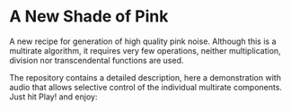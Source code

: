 A New Shade of Pink
==============

A new recipe for generation of high quality pink noise. 
Although this is a multirate algorithm, it requires very few operations,
neither multiplication, division nor transcendental functions are used. 

The repository contains a detailed description, here a demonstration with audio that allows selective control of the individual multirate components.
Just hit Play! and enjoy:
   
    
<script>
var draw = 0;
var img;


var noisy   = 0;
var newnoisy= 0;
var newmask = 0x1FFF;
var mask    = 0x1FFF;
var offset  = 0;



function makemask()
{
  	var i,Text="Mask:",m=0;
	for (i=0; i<13; i++)
        if (document.sources.elements[i].checked)
            m |= (1<<i);
    newmask = m;
    fplot();
}
document.write('<form name="sources">\n');
for(var i=0; i<13; i++)
{
	var k = 12-i;
	if(k != 0) 

document.write('<input type=checkbox checked onClick="makemask()">&nbsp' + k + '&nbsp\n');
 	else	document.write('&nbsp<input type=checkbox checked onClick="makemask()">&nbspFIR&nbsp\n');
}
document.write('&nbsp<input type=checkbox onClick="noisectl()">&nbspPlay!\n');
document.write('</form>\n');

var nreg = 0xD0D0FACE;
var lfsr = 0xD0D0FACE;
var dec  = 0x0CCC;
var inc  = 0x0CCC;
var accu = 0;
var cnt = 0;

var pseq = [
            0x00,0x80,0x40,0x80,0x20,0x80,0x40,0x80,0x10,0x80,0x40,0x80,0x20,0x80,0x40,0x80,
            0x08,0x80,0x40,0x80,0x20,0x80,0x40,0x80,0x10,0x80,0x40,0x80,0x20,0x80,0x40,0x80,
            0x04,0x80,0x40,0x80,0x20,0x80,0x40,0x80,0x10,0x80,0x40,0x80,0x20,0x80,0x40,0x80,
            0x08,0x80,0x40,0x80,0x20,0x80,0x40,0x80,0x10,0x80,0x40,0x80,0x20,0x80,0x40,0x80,
            0x02,0x80,0x40,0x80,0x20,0x80,0x40,0x80,0x10,0x80,0x40,0x80,0x20,0x80,0x40,0x80,
            0x08,0x80,0x40,0x80,0x20,0x80,0x40,0x80,0x10,0x80,0x40,0x80,0x20,0x80,0x40,0x80,
            0x04,0x80,0x40,0x80,0x20,0x80,0x40,0x80,0x10,0x80,0x40,0x80,0x20,0x80,0x40,0x80,
            0x08,0x80,0x40,0x80,0x20,0x80,0x40,0x80,0x10,0x80,0x40,0x80,0x20,0x80,0x40,0x80,
            0x01,0x80,0x40,0x80,0x20,0x80,0x40,0x80,0x10,0x80,0x40,0x80,0x20,0x80,0x40,0x80,
            0x08,0x80,0x40,0x80,0x20,0x80,0x40,0x80,0x10,0x80,0x40,0x80,0x20,0x80,0x40,0x80,
            0x04,0x80,0x40,0x80,0x20,0x80,0x40,0x80,0x10,0x80,0x40,0x80,0x20,0x80,0x40,0x80,
            0x08,0x80,0x40,0x80,0x20,0x80,0x40,0x80,0x10,0x80,0x40,0x80,0x20,0x80,0x40,0x80,
            0x02,0x80,0x40,0x80,0x20,0x80,0x40,0x80,0x10,0x80,0x40,0x80,0x20,0x80,0x40,0x80,
            0x08,0x80,0x40,0x80,0x20,0x80,0x40,0x80,0x10,0x80,0x40,0x80,0x20,0x80,0x40,0x80,
            0x04,0x80,0x40,0x80,0x20,0x80,0x40,0x80,0x10,0x80,0x40,0x80,0x20,0x80,0x40,0x80,
            0x08,0x80,0x40,0x80,0x20,0x80,0x40,0x80,0x10,0x80,0x40,0x80,0x20,0x80,0x40,0x80
            ];

//var pfir = [1.19952,0.1639427,0,0.0199870,0,0.0086181,0,0.0051455];
//var pfir =   [1.19016147,0.16090963,0.00209673,0.02437414,-0.00142806,0.00633615,0.00072911,0.00323382];
var pfir8 =  [1.190303,0.162685,0.002433,0.025560,-0.001321,0.007357,0.002008,0.004408];
var pfir9 =  [1.190866,0.162774,0.002376,0.025599,-0.001364,0.007410,0.001939,0.004590,-0.001298];
var pfir10 = [1.191811,0.163642,0.003218,0.026382,-0.000618,0.008099,0.002588,0.005224,-0.000781,0.001425];
var pfir12 = [1.190566,0.162580,0.002208,0.025475,-0.001522,0.007322,0.001774,0.004529,-0.001561,0.000776,-0.000486,0.002017];

var pfir = pfir8;

var pfirtab = new Array();
var pflta   = new Array();
var pfltb   = new Array();
var pfirscale = 2048.0/65536.0;	//4096.0/65536.0;

var pscale   = 1.0/65536.0;

// precalculate all possible 8-tap fir outputs
for(var i=0; i<256; i++)
{
	var p = 0;
	for(var m=0; m<8; m++)
	{
		if(i & (1<<m))	p += pfir8[m];
        else            p -= pfir8[m];
    }
	pfirtab[i] = p * pfirscale ;
}

// precalculate all possible 12-tap fir outputs
for(var i=0; i<0x40; i++)
{
	var a = 0,b = 0;
	for(var m=0; m<6; m++)
	{
		if(i & (1<<m))
		{	
			a += pfir12[m];
			b += pfir12[m+6];
		}
        else
        {	
			a -= pfir12[m];
			b -= pfir12[m+6];
		}
        
    }
	pflta[i] = a * pfirscale ;
	pfltb[i] = b * pfirscale ;
}

/*
// pink noise generator
pink = function(e)
{
    var leftOut = e.outputBuffer.getChannelData(0);
    var rightOut = e.outputBuffer.getChannelData(1);
    
    var bit;
	
    for (var i = 0; i < leftOut.length; i += 16)
    {
        bit = lfsr >> 31;
        dec &= ~pseq[cnt];
        lfsr <<= 1;
        dec |= inc & pseq[cnt];
        inc ^= bit & pseq[cnt];
        accu -= dec;
        lfsr ^= bit & 0x46000001;
        accu += inc;
		leftOut[i] = accu * pscale + pflta[lfsr & 0x3F] + pfltb[lfsr >> 6 & 0x3F];
        
		cnt = (cnt + 1) & 0x0FF;
        
 		bit   = lfsr >> 31;        dec &= ~0x0800;
        lfsr <<= 1;                dec |= inc & 0x0800;
        inc ^= bit  & 0x0800;      accu -= dec;
        lfsr ^= bit & 0x46000001;  accu += inc;
		leftOut[i+1] = accu * pscale + pflta[lfsr & 0x3F] + pfltb[lfsr >> 6 & 0x3F];
        
		bit   = lfsr >> 31;        dec &= ~0x0400;
        lfsr <<= 1;                dec |= inc & 0x0400;
        inc ^= bit  & 0x0400;      accu -= dec;
        lfsr ^= bit & 0x46000001;  accu += inc;
		leftOut[i+2] = accu * pscale + pflta[lfsr & 0x3F] + pfltb[lfsr >> 6 & 0x3F];
        
		bit   = lfsr >> 31;        dec &= ~0x0800;
        lfsr <<= 1;                dec |= inc & 0x0800;
        inc ^= bit  & 0x0800;      accu -= dec;
        lfsr ^= bit & 0x46000001;  accu += inc;
		leftOut[i+3] = accu * pscale + pflta[lfsr & 0x3F] + pfltb[lfsr >> 6 & 0x3F];
        
		bit   = lfsr >> 31;        dec &= ~0x0200;
        lfsr <<= 1;                dec |= inc & 0x0200;
        inc ^= bit  & 0x0200;      accu -= dec;
        lfsr ^= bit & 0x46000001;  accu += inc;
		leftOut[i+4] = accu * pscale + pflta[lfsr & 0x3F] + pfltb[lfsr >> 6 & 0x3F];
        
		bit   = lfsr >> 31;        dec &= ~0x0800;
        lfsr <<= 1;                dec |= inc & 0x0800;
        inc ^= bit  & 0x0800;      accu -= dec;
        lfsr ^= bit & 0x46000001;  accu += inc;
		leftOut[i+5] = accu * pscale + pflta[lfsr & 0x3F] + pfltb[lfsr >> 6 & 0x3F];
        
		bit   = lfsr >> 31;        dec &= ~0x0400;
        lfsr <<= 1;                dec |= inc & 0x0400;
        inc ^= bit  & 0x0400;      accu -= dec;
        lfsr ^= bit & 0x46000001;  accu += inc;
		leftOut[i+6] = accu * pscale + pflta[lfsr & 0x3F] + pfltb[lfsr >> 6 & 0x3F];
        
		bit   = lfsr >> 31;        dec &= ~0x0800;
        lfsr <<= 1;                dec |= inc & 0x0800;
        inc ^= bit  & 0x0800;      accu -= dec;
        lfsr ^= bit & 0x46000001;  accu += inc;
		leftOut[i+7] = accu * pscale + pflta[lfsr & 0x3F] + pfltb[lfsr >> 6 & 0x3F];
        
		bit   = lfsr >> 31;        dec &= ~0x0100;
        lfsr <<= 1;                dec |= inc & 0x0100;
        inc ^= bit  & 0x0100;      accu -= dec;
        lfsr ^= bit & 0x46000001;  accu += inc;
		leftOut[i+8] = accu * pscale + pflta[lfsr & 0x3F] + pfltb[lfsr >> 6 & 0x3F];
        
		bit   = lfsr >> 31;        dec &= ~0x0800;
        lfsr <<= 1;                dec |= inc & 0x0800;
        inc ^= bit  & 0x0800;      accu -= dec;
        lfsr ^= bit & 0x46000001;  accu += inc;
		leftOut[i+9] = accu * pscale + pflta[lfsr & 0x3F] + pfltb[lfsr >> 6 & 0x3F];
        
		bit   = lfsr >> 31;        dec &= ~0x0400;
        lfsr <<= 1;                dec |= inc & 0x0400;
        inc ^= bit  & 0x0400;      accu -= dec;
        lfsr ^= bit & 0x46000001;  accu += inc;
		leftOut[i+10] = accu * pscale + pflta[lfsr & 0x3F] + pfltb[lfsr >> 6 & 0x3F];
        
		bit   = lfsr >> 31;        dec &= ~0x0800;
        lfsr <<= 1;                dec |= inc & 0x0800;
        inc ^= bit  & 0x0800;      accu -= dec;
        lfsr ^= bit & 0x46000001;  accu += inc;
		leftOut[i+11] = accu * pscale + pflta[lfsr & 0x3F] + pfltb[lfsr >> 6 & 0x3F];
        
		bit   = lfsr >> 31;        dec &= ~0x0200;
        lfsr <<= 1;                dec |= inc & 0x0200;
        inc ^= bit  & 0x0200;      accu -= dec;
        lfsr ^= bit & 0x46000001;  accu += inc;
		leftOut[i+12] = accu * pscale + pflta[lfsr & 0x3F] + pfltb[lfsr >> 6 & 0x3F];
        
		bit   = lfsr >> 31;        dec &= ~0x0800;
        lfsr <<= 1;                dec |= inc & 0x0800;
        inc ^= bit  & 0x0800;      accu -= dec;
        lfsr ^= bit & 0x46000001;  accu += inc;
		leftOut[i+13] = accu * pscale + pflta[lfsr & 0x3F] + pfltb[lfsr >> 6 & 0x3F];
        
		bit   = lfsr >> 31;        dec &= ~0x0400;
        lfsr <<= 1;                dec |= inc & 0x0400;
        inc ^= bit  & 0x0400;      accu -= dec;
        lfsr ^= bit & 0x46000001;  accu += inc;
		leftOut[i+14] = accu * pscale + pflta[lfsr & 0x3F] + pfltb[lfsr >> 6 & 0x3F];
        
		bit   = lfsr >> 31;        dec &= ~0x0800;
        lfsr <<= 1;                dec |= inc & 0x0800;
        inc ^= bit  & 0x0800;      accu -= dec;
        lfsr ^= bit & 0x46000001;  accu += inc;
		leftOut[i+15] = accu * pscale + pflta[lfsr & 0x3F] + pfltb[lfsr >> 6 & 0x3F];
    }
    // dump copy
    for (var i = 0; i < rightOut.length; i += 4)
    {
        rightOut[i]   = leftOut[i];
        rightOut[i+1] = leftOut[i+1];
        rightOut[i+2] = leftOut[i+2];
        rightOut[i+3] = leftOut[i+3];
    }
};
*/
// pink noise generator with masking of individual sources
pinkmasked = function(e)
{
    var leftOut = e.outputBuffer.getChannelData(0);
//    var rightOut = e.outputBuffer.getChannelData(1);
    
    var bit;
    
	if(mask != newmask)		// idle slot once every 4k samples - use for building mask and offset
	{
		mask = newmask;
		offset = 0;
		for(var b=0x0800; b>0; b>>=1)
		{
			if(!(mask & b))
			{
				if(inc & b) offset -= 0x0800;
				else        offset += 0x0800;
			}
		}
	}
    
    if(noisy == 0)
    {
        for (var i = 0; i < leftOut.length; i += 2)
        {
//            rightOut[i]   = 0;
            leftOut[i]    = 0;
//            rightOut[i+1] = 0;
            leftOut[i+1]  = 0;
        }
        if(draw)
        	cx.putImageData(img,0,0);
        draw = 0;
        return;
    }
//	pflta[lfsr & 0x3F] + pfltb[lfsr >> 6 & 0x3F];
	
    if(mask & 0x1000)		// highest rate included?
    {
        for (var i = 0; i < leftOut.length; i += 16)
        {
            cnt = (cnt + 1) & 0x0FF;
           
            bit = lfsr >> 31;
            dec &= ~pseq[cnt];
            lfsr <<= 1;
            dec |= inc & pseq[cnt];
            inc ^= bit & (pseq[cnt] & mask);
            accu -= dec;
            lfsr ^= bit & 0x46000001;
            accu += inc;
            leftOut[i] = (accu + offset) * pscale + pflta[lfsr & 0x3F] + pfltb[lfsr >> 6 & 0x3F];
            
            bit   = lfsr >> 31;        dec &= ~0x0800;
            lfsr <<= 1;                dec |= inc & 0x0800;
            inc ^= bit  & (0x0800 & mask);  accu -= dec;
            lfsr ^= bit & 0x46000001;  accu += inc;
            leftOut[i+1] = (accu + offset) * pscale + pflta[lfsr & 0x3F] + pfltb[lfsr >> 6 & 0x3F];
            
            bit   = lfsr >> 31;        dec &= ~0x0400;
            lfsr <<= 1;                dec |= inc & 0x0400;
            inc ^= bit  & (0x0400 & mask);      accu -= dec;
            lfsr ^= bit & 0x46000001;  accu += inc;
            leftOut[i+2] = (accu + offset) * pscale + pflta[lfsr & 0x3F] + pfltb[lfsr >> 6 & 0x3F];
            
            bit   = lfsr >> 31;        dec &= ~0x0800;
            lfsr <<= 1;                dec |= inc & 0x0800;
            inc ^= bit  & (0x0800 & mask);      accu -= dec;
            lfsr ^= bit & 0x46000001;  accu += inc;
            leftOut[i+3] = (accu + offset) * pscale + pflta[lfsr & 0x3F] + pfltb[lfsr >> 6 & 0x3F];
            
            bit   = lfsr >> 31;        dec &= ~0x0200;
            lfsr <<= 1;                dec |= inc & 0x0200;
            inc ^= bit  & (0x0200 & mask);      accu -= dec;
            lfsr ^= bit & 0x46000001;  accu += inc;
            leftOut[i+4] = (accu + offset) * pscale + pflta[lfsr & 0x3F] + pfltb[lfsr >> 6 & 0x3F];
            
            bit   = lfsr >> 31;        dec &= ~0x0800;
            lfsr <<= 1;                dec |= inc & 0x0800;
            inc ^= bit  & (0x0800 & mask);      accu -= dec;
            lfsr ^= bit & 0x46000001;  accu += inc;
            leftOut[i+5] = (accu + offset) * pscale + pflta[lfsr & 0x3F] + pfltb[lfsr >> 6 & 0x3F];
            
            bit   = lfsr >> 31;        dec &= ~0x0400;
            lfsr <<= 1;                dec |= inc & 0x0400;
            inc ^= bit  & (0x0400 & mask);      accu -= dec;
            lfsr ^= bit & 0x46000001;  accu += inc;
            leftOut[i+6] = (accu + offset) * pscale + pflta[lfsr & 0x3F] + pfltb[lfsr >> 6 & 0x3F];
            
            bit   = lfsr >> 31;        dec &= ~0x0800;
            lfsr <<= 1;                dec |= inc & 0x0800;
            inc ^= bit  & (0x0800 & mask);      accu -= dec;
            lfsr ^= bit & 0x46000001;  accu += inc;
            leftOut[i+7] = (accu + offset) * pscale + pflta[lfsr & 0x3F] + pfltb[lfsr >> 6 & 0x3F];
            
            bit   = lfsr >> 31;        dec &= ~0x0100;
            lfsr <<= 1;                dec |= inc & 0x0100;
            inc ^= bit  & (0x0100 & mask);      accu -= dec;
            lfsr ^= bit & 0x46000001;  accu += inc;
            leftOut[i+8] = (accu + offset) * pscale + pflta[lfsr & 0x3F] + pfltb[lfsr >> 6 & 0x3F];
            
            bit   = lfsr >> 31;        dec &= ~0x0800;
            lfsr <<= 1;                dec |= inc & 0x0800;
            inc ^= bit  & (0x0800 & mask);      accu -= dec;
            lfsr ^= bit & 0x46000001;  accu += inc;
            leftOut[i+9] = (accu + offset) * pscale + pflta[lfsr & 0x3F] + pfltb[lfsr >> 6 & 0x3F];
            
            bit   = lfsr >> 31;        dec &= ~0x0400;
            lfsr <<= 1;                dec |= inc & 0x0400;
            inc ^= bit  & (0x0400 & mask);      accu -= dec;
            lfsr ^= bit & 0x46000001;  accu += inc;
            leftOut[i+10] = (accu + offset) * pscale + pflta[lfsr & 0x3F] + pfltb[lfsr >> 6 & 0x3F];
            
            bit   = lfsr >> 31;        dec &= ~0x0800;
            lfsr <<= 1;                dec |= inc & 0x0800;
            inc ^= bit  & (0x0800 & mask);      accu -= dec;
            lfsr ^= bit & 0x46000001;  accu += inc;
            leftOut[i+11] = (accu + offset) * pscale + pflta[lfsr & 0x3F] + pfltb[lfsr >> 6 & 0x3F];
            
            bit   = lfsr >> 31;        dec &= ~0x0200;
            lfsr <<= 1;                dec |= inc & 0x0200;
            inc ^= bit  & (0x0200 & mask);      accu -= dec;
            lfsr ^= bit & 0x46000001;  accu += inc;
            leftOut[i+12] = (accu + offset) * pscale + pflta[lfsr & 0x3F] + pfltb[lfsr >> 6 & 0x3F];
            
            bit   = lfsr >> 31;        dec &= ~0x0800;
            lfsr <<= 1;                dec |= inc & 0x0800;
            inc ^= bit  & (0x0800 & mask);      accu -= dec;
            lfsr ^= bit & 0x46000001;  accu += inc;
            leftOut[i+13] = (accu + offset) * pscale + pflta[lfsr & 0x3F] + pfltb[lfsr >> 6 & 0x3F];
            
            bit   = lfsr >> 31;        dec &= ~0x0400;
            lfsr <<= 1;                dec |= inc & 0x0400;
            inc ^= bit  & (0x0400 & mask);      accu -= dec;
            lfsr ^= bit & 0x46000001;  accu += inc;
            leftOut[i+14] = (accu + offset) * pscale + pflta[lfsr & 0x3F] + pfltb[lfsr >> 6 & 0x3F];
            
            bit   = lfsr >> 31;        dec &= ~0x0800;
            lfsr <<= 1;                dec |= inc & 0x0800;
            inc ^= bit  & (0x0800 & mask);      accu -= dec;
            lfsr ^= bit & 0x46000001;  accu += inc;
            leftOut[i+15] = (accu + offset) * pscale + pflta[lfsr & 0x3F] + pfltb[lfsr >> 6 & 0x3F];
        }
    }
    else
    {
        for (var i = 0; i < leftOut.length; i += 16)
        {
            cnt = (cnt + 1) & 0x0FF;
            
            if(cnt == 0 && mask != newmask)		// idle slot once every 4k samples - use for building mask and offset
            {
                mask = newmask;
                offset = 0;
                for(var b=0x0800; b>0; b>>=1)
                {
                    if(inc & b) offset += 0x0800;
                    else        offset -= 0x0800;
                }
            }
            bit = lfsr >> 31;
            dec &= ~pseq[cnt];
            lfsr <<= 1;
            dec |= inc & pseq[cnt];
            inc ^= bit & (pseq[cnt] & mask);
            accu -= dec;
            lfsr ^= bit & 0x46000001;
            accu += inc;
            leftOut[i] = (accu + offset) * pscale;
            
            bit   = lfsr >> 31;        dec &= ~0x0800;
            lfsr <<= 1;                dec |= inc & 0x0800;
            inc ^= bit  & (0x0800 & mask);  accu -= dec;
            lfsr ^= bit & 0x46000001;  accu += inc;
            leftOut[i+1] = (accu + offset) * pscale;
            
            bit   = lfsr >> 31;        dec &= ~0x0400;
            lfsr <<= 1;                dec |= inc & 0x0400;
            inc ^= bit  & (0x0400 & mask);      accu -= dec;
            lfsr ^= bit & 0x46000001;  accu += inc;
            leftOut[i+2] = (accu + offset) * pscale;
            
            bit   = lfsr >> 31;        dec &= ~0x0800;
            lfsr <<= 1;                dec |= inc & 0x0800;
            inc ^= bit  & (0x0800 & mask);      accu -= dec;
            lfsr ^= bit & 0x46000001;  accu += inc;
            leftOut[i+3] = (accu + offset) * pscale;
            
            bit   = lfsr >> 31;        dec &= ~0x0200;
            lfsr <<= 1;                dec |= inc & 0x0200;
            inc ^= bit  & (0x0200 & mask);      accu -= dec;
            lfsr ^= bit & 0x46000001;  accu += inc;
            leftOut[i+4] = (accu + offset) * pscale;
            
            bit   = lfsr >> 31;        dec &= ~0x0800;
            lfsr <<= 1;                dec |= inc & 0x0800;
            inc ^= bit  & (0x0800 & mask);      accu -= dec;
            lfsr ^= bit & 0x46000001;  accu += inc;
            leftOut[i+5] = (accu + offset) * pscale;
            
            bit   = lfsr >> 31;        dec &= ~0x0400;
            lfsr <<= 1;                dec |= inc & 0x0400;
            inc ^= bit  & (0x0400 & mask);      accu -= dec;
            lfsr ^= bit & 0x46000001;  accu += inc;
            leftOut[i+6] = (accu + offset) * pscale;
            
            bit   = lfsr >> 31;        dec &= ~0x0800;
            lfsr <<= 1;                dec |= inc & 0x0800;
            inc ^= bit  & (0x0800 & mask);      accu -= dec;
            lfsr ^= bit & 0x46000001;  accu += inc;
            leftOut[i+7] = (accu + offset) * pscale;
            
            bit   = lfsr >> 31;        dec &= ~0x0100;
            lfsr <<= 1;                dec |= inc & 0x0100;
            inc ^= bit  & (0x0100 & mask);      accu -= dec;
            lfsr ^= bit & 0x46000001;  accu += inc;
            leftOut[i+8] = (accu + offset) * pscale;
            
            bit   = lfsr >> 31;        dec &= ~0x0800;
            lfsr <<= 1;                dec |= inc & 0x0800;
            inc ^= bit  & (0x0800 & mask);      accu -= dec;
            lfsr ^= bit & 0x46000001;  accu += inc;
            leftOut[i+9] = (accu + offset) * pscale;
            
            bit   = lfsr >> 31;        dec &= ~0x0400;
            lfsr <<= 1;                dec |= inc & 0x0400;
            inc ^= bit  & (0x0400 & mask);      accu -= dec;
            lfsr ^= bit & 0x46000001;  accu += inc;
            leftOut[i+10] = (accu + offset) * pscale;
            
            bit   = lfsr >> 31;        dec &= ~0x0800;
            lfsr <<= 1;                dec |= inc & 0x0800;
            inc ^= bit  & (0x0800 & mask);      accu -= dec;
            lfsr ^= bit & 0x46000001;  accu += inc;
            leftOut[i+11] = (accu + offset) * pscale;
            
            bit   = lfsr >> 31;        dec &= ~0x0200;
            lfsr <<= 1;                dec |= inc & 0x0200;
            inc ^= bit  & (0x0200 & mask);      accu -= dec;
            lfsr ^= bit & 0x46000001;  accu += inc;
            leftOut[i+12] = (accu + offset) * pscale;
            
            bit   = lfsr >> 31;        dec &= ~0x0800;
            lfsr <<= 1;                dec |= inc & 0x0800;
            inc ^= bit  & (0x0800 & mask);      accu -= dec;
            lfsr ^= bit & 0x46000001;  accu += inc;
            leftOut[i+13] = (accu + offset) * pscale;
            
            bit   = lfsr >> 31;        dec &= ~0x0400;
            lfsr <<= 1;                dec |= inc & 0x0400;
            inc ^= bit  & (0x0400 & mask);      accu -= dec;
            lfsr ^= bit & 0x46000001;  accu += inc;
            leftOut[i+14] = (accu + offset) * pscale;
            
            bit   = lfsr >> 31;        dec &= ~0x0800;
            lfsr <<= 1;                dec |= inc & 0x0800;
            inc ^= bit  & (0x0800 & mask);      accu -= dec;
            lfsr ^= bit & 0x46000001;  accu += inc;
            leftOut[i+15] = (accu + offset) * pscale;
        }
    }
    // dump copy
/*
    for (var i = 0; i < rightOut.length; i += 4)
    {
        rightOut[i]   = leftOut[i];
        rightOut[i+1] = leftOut[i+1];
        rightOut[i+2] = leftOut[i+2];
        rightOut[i+3] = leftOut[i+3];
    }
*/    
    if(draw)
    {
    
    	cx.putImageData(img,0,0);
  		cx.save();
  		cx.globalAlpha = 0.6;
    	var nb = analyzer.frequencyBinCount;
//    	nb = nb * 0.5;
//    	var fd = new Uint8Array(analyzer.frequencyBinCount);
     	analyzer.getByteFrequencyData(fd);
        cx.strokeStyle = '#C000C0';
    	cx.lineWidth = 1; 
    	cx.beginPath();
       
		var pxf = cv.width/Math.log(22050);
		var lgf = 22050/nb;
		var dx = Math.log(lgf) * pxf;
		var yf = (cv.height-10)/256;
		var ymax = cv.height - 10;
        cx.moveTo(dx,ymax-yf*(fd[1])); 
        for(var i=2; i<nb; i++)
    	{
    		var dx = Math.log(i * lgf) * pxf;
    		var dy = ymax-yf*(fd[i]);
    		cx.lineTo(dx,dy);
    	}
        cx.stroke();  
        cx.restore();  
    }
};

// initial test
white = function(e) {
    //  var leftIn = e.inputBuffer.getChannelData(0);
    //  var rightIn = e.inputBuffer.getChannelData(1);
    var leftOut = e.outputBuffer.getChannelData(0);
    var rightOut = e.outputBuffer.getChannelData(1);
    
    for (var i = 0; i < leftOut.length; i++)
    {
        var n = nreg>>31;
        nreg = (nreg<<1) ^ (0x46000001 & n);
        var f = 0.3;
        if(n) f = -f;
        leftOut[i] = f;
        rightOut[i] = f;
    }
};


window.AudioContext = window.AudioContext||window.webkitAudioContext;
// Note that any computer generated sequence is periodic, as a computer can have only a limited number of states. 
var context = new AudioContext();
var processor = context.createScriptProcessor(2048,1,1);
processor.onaudioprocess = pinkmasked;

// correct firefox' different analyzer
var foxhack = ( navigator.userAgent.match(/(Firefox)/g) ? -6 : 0 );

analyzer = context.createAnalyser(2048);
analyzer.smoothingTimeConstant = 0.9;
analyzer.maxDecibels = foxhack-22;
analyzer.minDecibels = foxhack-106;
var fd = new Uint8Array(analyzer.frequencyBinCount);

// check if we run on iOS and need a dummy oscillator
var iOS = ( navigator.userAgent.match(/(iPad|iPhone|iPod)/g) ? true : false );
//var iOS  = true;

if(iOS)
{
	var osc = context.createOscillator();
	osc.type = 0; 				// sine
	osc.connect(processor);		// dummy
}

processor.connect(analyzer);
analyzer.connect(context.destination);

function noisectl()
{
    noisy = document.sources.elements[13].checked;
    if(noisy) 
    {
    	draw = 1;
	}
	
    if(iOS)
    {
    	if(noisy) osc.noteOn(0);
    	else      osc.noteOff(0);
    }
}

document.write('<canvas id="c3" width="850" height="400"></canvas>\n');

var cv = document.getElementById('c3');
var cx = cv.getContext('2d');
cx.font         = 'Normal 11px Sans-Serif';

hz = function(f)
{
    var z = 0;
    var im = 0;
    var re = pfir[0];
    for(var i=1; i<8; i++)
    {
        z -= f;
        im += Math.sin(z) * pfir[i];
        re += Math.cos(z) * pfir[i];
    }
    return im * im + re * re * 0.67;
}

mag = function(x,n)
{
    if(x < 0) return  0;
    if(n==1) 
    {
//    	return hz(x);
  		x = hz(x);
  		x = 8.68588963806504 * Math.log(x);
        return x;
    } 
    x = Math.sin(n*x)/(n*Math.sin(x));
    x = 8.68588963806504 * Math.log(Math.pow(n,0.5) * x * x);
    return x;
}

hf = function(f)
{
    if(f < 0) return  0;
    var x = 0;
    
    for(var i=0; i<12; i++)
    {
        if(newmask & (1<<i))
        {
            var n = 0x01000>>i;
            var b = Math.sin(n*f)/(n*Math.sin(f));
            b *= b;
            x += n * b * b;
        }
    }
    if(newmask & 0x1000)
    {
        var h = hz(f);
        x += h * h;
    }
    
    if(x <= 0) return 0;
    x = 8.68588963806504 * Math.log(x) * 0.5;
    return x;
}
function fplot()
{
	draw = 0;
    cx.clearRect(0,0,cv.width,cv.height);
    // paint log grid, x axis first
    // should start real low at about 5 Hz
    // so 1 2 3 4 5 6 7 8 9 10 20 30 40 50 60 70 80 90 100 200
    // or 1       5         10          50             100
    //
    var inc = 1;
    var ii  = 0;
    cx.strokeStyle = '#000000';
    cx.lineWidth = 1;
    cx.textAlign = 'center';
    var x = 0;
    var y = 0;
    //        cx.textBaseline = 'middle';
    for(var i = 1; i<=20000; i+=inc)
    {
        x = Math.log(i)*cv.width/Math.log(22050);
        
        if((ii == 9) || (ii == 1) || (ii == 4) || (i == 1))
        {
            if(i < 1000)
                cx.fillText(i,x+2,cv.height);
            else
            {
            	if(i > 15000) x-=4;
                cx.fillText(i/1000 + "K",x,cv.height);
            }
            cx.strokeStyle = '#000000';
        }
        else cx.strokeStyle = '#C0C0C0';
        x = Math.round(x)+0.5;
        cx.beginPath();
        cx.moveTo(x,0);
        cx.lineTo(x,cv.height-10);
        cx.stroke();
        ii+=1;
        if(ii >= 10) 
        {
            inc *= 10;
            ii = 1;
        }
    }
    // now the y grid
    cx.strokeStyle = '#000000';
    for(var i=-48; i<=36; i+=6)
    {
        var pos = 1-(48.0+i)/84.0;
        y = (cv.height-10)*pos; 
        y = Math.round(y)+0.5;
        var db = i - 36;
        if(db > -80)
        {
        if(db < -36)
        	cx.fillText(db + " dB",cv.width*0.035,y+10);
        else
        	cx.fillText(db + " dB",cv.width*0.955,y+10);
        }
        //        	else	cx.fillText(i,cv.width/2-6,y+9);
        cx.beginPath();
        cx.moveTo(0,y);
        //       		cx.lineTo(x,y);
        cx.lineTo(cv.width,y);
        cx.stroke();
        
    }
    cx.save();
    cx.rect(0,0,cv.width,cv.height-10);
    cx.stroke();
    cx.clip();
    cx.lineJoin = 'round';
    
    hplot = function()
    {
        cx.strokeStyle = '#000000';
        cx.beginPath();
        y = (42	 - hf(3.1415926/44100)) * (1/84) * (cv.height-10);
        cx.moveTo(0,y);
        cx.lineWidth = 1;
        for(var i = 1; i<cv.width; i++)
        {
        	x = i;
        	// now frequency(x) = 1 for 0, 22050 for width, 
        	frq = Math.pow(22050,i/cv.width);
        	y =  (42 - hf(3.1415926*frq/44100)) * (1/84) * (cv.height-10);
        	cx.lineTo(x,y);
        } 
		cx.stroke();
		cx.lineTo(cv.width,cv.height-10);
		cx.lineTo(0,cv.height); 
		cx.globalAlpha = 0.1;		
		cx.fillStyle = '#000030';
		cx.fill();
		cx.globalAlpha = 1;
    }
    
	var n2col = ["#C000FF","#8000FF","#0000FF","#0070FF","#00C0FF","#00E0C0","#00F000",
			 "#C0E000","#FF8000","#FF0000","#C00000","#800000","#000000"];
    plot = function(i)
    {
		cx.strokeStyle = n2col[i];
		var n =  1<<i;
        cx.beginPath();
        y = (42 - mag(3.1415926/44100,n)) * (1/84) * (cv.height-10);
        cx.moveTo(0,y);
        cx.lineWidth = 1;
        for(var i = 1; i<cv.width; i++)
        {
        	x = i;
        	// now frequency(x) = 1 for 0, 22050 for width, 
        	frq = Math.pow(22050,i/cv.width);
        	y =  (42 - mag(3.1415926*frq/44100,n)) * (1/84) * (cv.height-10);
        	
        	cx.lineTo(x,y);
        } 
		cx.stroke();
    }
    hplot();
    for(var i=0; i<=12; i++)	if(newmask & (0x01000>>i)) plot(i); 
    cx.restore();
    img = cx.getImageData(0,0,cv.width,cv.height);
    draw = 1;
}
fplot();

</script>